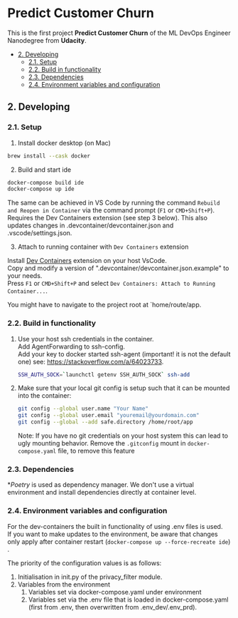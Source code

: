 # Predict Customer Churn <!-- omit in toc -->

This is the first project **Predict Customer Churn** of the ML DevOps Engineer Nanodegree
from **Udacity**.

- [2. Developing](#2-developing)
  - [2.1. Setup](#21-setup)
  - [2.2. Build in functionality](#22-build-in-functionality)
  - [2.3. Dependencies](#23-dependencies)
  - [2.4. Environment variables and configuration](#24-environment-variables-and-configuration)

## 2. Developing

### 2.1. Setup

1. Install docker desktop (on Mac)

  ```bash
  brew install --cask docker
  ```

2. Build and start ide

```bash
docker-compose build ide  
docker-compose up ide
```

The same can be achieved in VS Code by running the command `Rebuild and Reopen in Container` via the
command prompt (`F1` or `CMD+Shift+P`). Requires the Dev Containers extension (see step 3 below).
This also updates changes in .devcontainer/devcontainer.json and .vscode/settings.json.

3. Attach to running container with `Dev Containers` extension

Install [Dev Containers](https://marketplace.visualstudio.com/items?itemName=ms-vscode-remote.remote-containers)
extension on your host VsCode.\
Copy and modify a version of ".devcontainer/devcontainer.json.example" to your needs.\
Press `F1` or `CMD+Shift+P` and select `Dev Containers: Attach to Running Container...`.

You might have to navigate to the project root at `home/route/app.

### 2.2. Build in functionality

1. Use your host ssh credentials in the container.\
    Add AgentForwarding to ssh-config.\
    Add your key to docker started ssh-agent (important! it is not the default one) see:
    <https://stackoverflow.com/a/64023733>.

    ```bash
    SSH_AUTH_SOCK=`launchctl getenv SSH_AUTH_SOCK` ssh-add
    ```

2. Make sure that your local git config is setup such that it can be mounted into the container:

    ``` bash
    git config --global user.name "Your Name"
    git config --global user.email "youremail@yourdomain.com"
    git config --global --add safe.directory /home/root/app
    ```

    Note: If you have no git credentials on your host system this can lead to ugly mounting
    behavior. Remove the `.gitconfig` mount in `docker-compose.yaml` file, to remove this feature

### 2.3. Dependencies

**Poetry* is used as dependency manager. We don't use a virtual environment and install dependencies
directly at container level.

### 2.4. Environment variables and configuration

For the dev-containers the built in functionality of using .env files is used.\
If you want to make updates to the environment, be aware that changes only apply after container restart (`docker-compose up --force-recreate ide`) .

The priority of the configuration values is as follows:

1. Initialisation in init.py of the privacy_filter module.
2. Variables from the environment
   1. Variables set via docker-compose.yaml under environment
   2. Variables set via the .env file that is loaded in docker-compose.yaml (first from .env, then
   overwritten from .env_dev/.env_prd).
